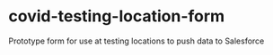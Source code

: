 # covid-testing-location-form
Prototype form for use at testing locations to push data to Salesforce
